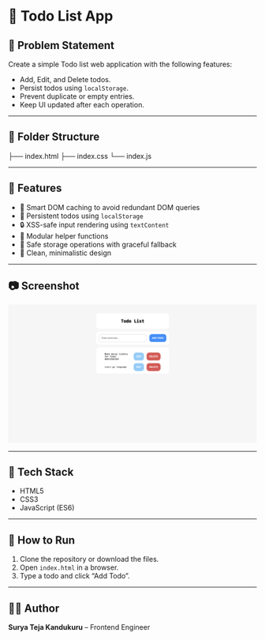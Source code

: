 # 📝 Todo List App

## 📌 Problem Statement

Create a simple Todo list web application with the following features:
- Add, Edit, and Delete todos.
- Persist todos using `localStorage`.
- Prevent duplicate or empty entries.
- Keep UI updated after each operation.

---

## 📁 Folder Structure

├── index.html
├── index.css
└── index.js

---

## 🚀 Features

- 🧠 Smart DOM caching to avoid redundant DOM queries
- 💾 Persistent todos using `localStorage`
- 🔒 XSS-safe input rendering using `textContent`
- 🧩 Modular helper functions
- 🧪 Safe storage operations with graceful fallback
- 🎨 Clean, minimalistic design

---

## 📷 Screenshot

![Todo App Screenshot](./screenshot.png)

---

## 🧰 Tech Stack

- HTML5
- CSS3
- JavaScript (ES6)

---

## 🧪 How to Run

1. Clone the repository or download the files.
2. Open `index.html` in a browser.
3. Type a todo and click “Add Todo”.

---

## 🧑‍💻 Author

**Surya Teja Kandukuru** – Frontend Engineer
